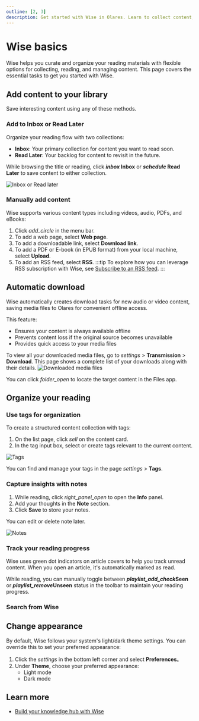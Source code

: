```yaml
---
outline: [2, 3]
description: Get started with Wise in Olares. Learn to collect content, organize your reading library, add notes, track progress, and customize your reading experience.
---
```

# Wise basics

Wise helps you curate and organize your reading materials with flexible options for collecting, reading, and managing content. This page covers the essential tasks to get you started with Wise.

## Add content to your library
Save interesting content using any of these methods.

### Add to Inbox or Read Later
Organize your reading flow with two collections:

* **Inbox**: Your primary collection for content you want to read soon.
* **Read Later**: Your backlog for content to revisit in the future.

While browsing the title or reading, click **<i class="material-symbols-outlined">inbox</i> Inbox** or **<i class="material-symbols-outlined">schedule</i> Read Later** to save content to either collection.

![Inbox or Read later](/images/manual/olares/inbox-read-later.png#bordered)

### Manually add content
Wise supports various content types including videos, audio, PDFs, and eBooks:

1. Click <i class="material-symbols-outlined">add_circle</i> in the menu bar.
2. To add a web page, select **Web page**.
3. To add a downloadable link, select **Download link**.
4. To add a PDF or E-book (in EPUB format) from your local machine, select **Upload**.
5. To add an RSS feed, select **RSS**.
    :::tip
    To explore how you can leverage RSS subscription with Wise, see [Subscribe to an RSS feed](./subscribe).
    :::

## Automatic download
Wise automatically creates download tasks for new audio or video content, saving media files to Olares for convenient offline access.

This feature:

* Ensures your content is always available offline
* Prevents content loss if the original source becomes unavailable
* Provides quick access to your media files

To view all your downloaded media files, go to <i class="material-symbols-outlined">settings</i> > **Transmission** > **Download**. This page shows a complete list of your downloads along with their details.
![Downloaded media files](/images/manual/olares/downloaded-media-files.png#bordered)

You can click <i class="material-symbols-outlined">folder_open</i> to locate the target content in the Files app.

## Organize your reading

### Use tags for organization
To create a structured content collection with tags:

1. On the list page, click <i class="material-symbols-outlined" style="font-variation-settings: 'wght' 200;">sell</i> on the content card.
2. In the tag input box, select or create tags relevant to the current content.

![Tags](/images/manual/olares/tags.png#bordered)

You can find and manage your tags in the page <i class="material-symbols-outlined">settings</i> > **Tags**.

### Capture insights with notes
1. While reading, click <i class="material-symbols-outlined" style="font-variation-settings: 'wght' 200;">right_panel_open</i> to open the **Info** panel.
2. Add your thoughts in the **Note** section.
3. Click **Save** to store your notes.

You can edit or delete note later.

![Notes](/images/manual/olares/notes.png#bordered)

### Track your reading progress
Wise uses green dot indicators on article covers to help you track unread content. When you open an article, it's automatically marked as read.

While reading, you can manually toggle between **<i class="material-symbols-outlined">playlist_add_check</i>Seen** or **<i class="material-symbols-outlined">playlist_remove</i>Unseen** status in the toolbar to maintain your reading progress.

### Search from Wise
<!--@include: ../tutorials/wise.reusables.md{4,13}-->

## Change appearance
By default, Wise follows your system's light/dark theme settings. You can override this to set your preferred appearance:

1. Click the <i class="material-symbols-outlined">settings</i> in the bottom left corner and select **Preferences**。
2. Under **Theme**, choose your preferred appearance:
   - Light mode
   - Dark mode

## Learn more
- [Build your knowledge hub with Wise](../../best-practices/organize-content.md)